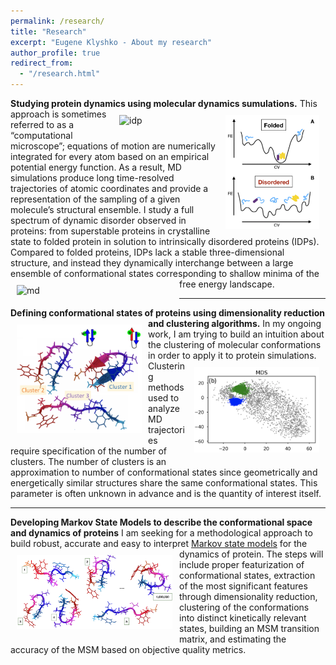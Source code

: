 ```yaml
---
permalink: /research/
title: "Research"
excerpt: "Eugene Klyshko - About my research"
author_profile: true
redirect_from: 
  - "/research.html"
---
```


**Studying protein dynamics using molecular dynamics sumulations.** 
<img src="/images/idps.png" alt="idp" width="150px" align="right" style="padding:10px;"><img src="/images/crystal.png" alt="idp" width="150px" align="right" style="padding:10px;"> 
This approach  is sometimes referred to as a “computational microscope”; equations of motion are numerically integrated for every atom based on an empirical potential energy function. As a result, MD simulations produce long time-resolved trajectories of atomic coordinates and provide a representation of the sampling of a given molecule’s structural ensemble. I study a full spectrum of dynamic disorder observed in proteins: from superstable proteins in crystalline state to folded protein in solution to intrinsically disordered proteins (IDPs). Compared to folded proteins, IDPs lack a stable three-dimensional structure, and instead they dynamically interchange between a large ensemble of conformational states corresponding to shallow minima of the free energy landscape. <img src="/images/ezgif-3-e1da36ca2200.gif" alt="md" width="250px" align="left" style="padding:10px;"> 

---
**Defining conformational states of proteins using dimensionality reduction and clustering algorithms.**
<img src="/images/clusters.png" alt="clusters" width="200px" align="left" style="padding:10px;"> 
In my ongoing work, I am trying to build an intuition about the clustering of molecular conformations in order to apply it to protein simulations.  <img src="/images/MDS.png" alt="mds" width="200px" align="right" style="padding:10px;">  Clustering methods used to analyze MD trajectories require specification of the number of clusters. The number of clusters is an approximation to number of conformational states since geometrically and energetically similar structures share the same conformational states. This parameter is often unknown in advance and is the quantity of interest itself. 

---
**Developing Markov State Models to describe the conformational space and dynamics of proteins**
I am seeking for a methodological approach to build robust, accurate and easy to interpret [Markov state models](https://pubs.acs.org/doi/10.1021/jacs.7b12191) for the dynamics of protein.  <img src="/images/MSM.png" alt="MSMs" width="250px" align="left" style="padding:10px;"> The steps will include proper featurization of conformational states, extraction of the most significant features through dimensionality reduction, clustering  of  the  conformations  into  distinct  kinetically  relevant  states,  building  an  MSM  transition  matrix,  and estimating the accuracy of the MSM based on objective quality metrics.
